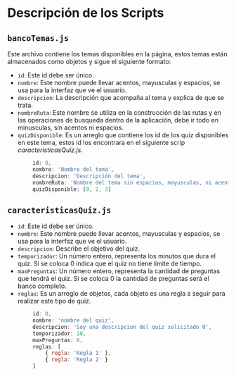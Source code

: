 # Descripción de los Scripts 

## `bancoTemas.js`

Este archivo contiene los temas disponibles en la página, estos temas están almacenados como objetos y sigue el siguiente formato: 

- `id`: Este id debe ser único.  
- `nombre`: Este nombre puede llevar acentos, mayusculas y espacios, se usa para la interfaz que ve el usuario. 
- `descripcion`: La descripción que acompaña al tema y explica de que se trata.
- `nombreRuta`: Este nombre se utiliza en la construcción de las rutas y en las operaciones de busqueda dentro de la aplicación, debe ir todo en minusculas, sin acentos ni espacios.
- `quizDisponible`: Es un arreglo que contiene los id de los quiz disponibles en este tema, estos id los encontrara en el siguiente scrip *caracteristicasQuiz.js*.

```js
        id: 0,
        nombre: 'Nombre del tema',
        descripcion: 'Descripción del tema',
        nombreRuta: 'Nombre del tema sin espacios, mayusculas, ni acentos, etc...',
        quizDisponible: [0, 2, 3]
```

## `caracteristicasQuiz.js`

- `id`: Este id debe ser único.  
- `nombre`: Este nombre puede llevar acentos, mayusculas y espacios, se usa para la interfaz que ve el usuario. 
- `descripcion`: Describe el objetivo del quiz. 
- `temporizador`: Un número entero, representa los minutos que dura el quiz. Si se coloca 0 indica que el quiz no tiene limite de tiempo.
- `maxPreguntas`: Un número entero, representa la cantidad de preguntas que tendrá el quiz. Si se coloca 0 la cantidad de preguntas será el banco completo.
- `reglas`: Es un arreglo de objetos, cada objeto es una regla a seguir para realizar este tipo de quiz.

```js
        id: 0,
        nombre: 'nombre del quiz',
        descripcion: 'Soy una descripcion del quiz solicitado 0',
        temporizador: 10,
        maxPreguntas: 0,
        reglas: [
            { regla: 'Regla 1' },
            { regla: 'Regla 2' }
        ]
```
        
    

